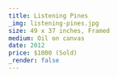 ```yaml
---
title: Listening Pines
_img: listening-pines.jpg
size: 49 x 37 inches, Framed
medium: Oil on canvas
date: 2012
price: $1000 (Sold)
_render: false
---
```

